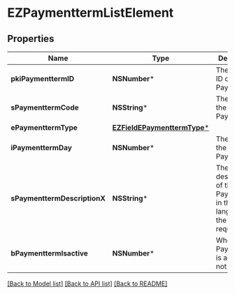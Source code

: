 # EZPaymenttermListElement

## Properties
Name | Type | Description | Notes
------------ | ------------- | ------------- | -------------
**pkiPaymenttermID** | **NSNumber*** | The unique ID of the Paymentterm | 
**sPaymenttermCode** | **NSString*** | The code of the Paymentterm | 
**ePaymenttermType** | [**EZFieldEPaymenttermType***](EZFieldEPaymenttermType.md) |  | 
**iPaymenttermDay** | **NSNumber*** | The day of the Paymentterm | 
**sPaymenttermDescriptionX** | **NSString*** | The description of the Paymentterm in the language of the requester | 
**bPaymenttermIsactive** | **NSNumber*** | Whether the Paymentterm is active or not | 

[[Back to Model list]](../README.md#documentation-for-models) [[Back to API list]](../README.md#documentation-for-api-endpoints) [[Back to README]](../README.md)


